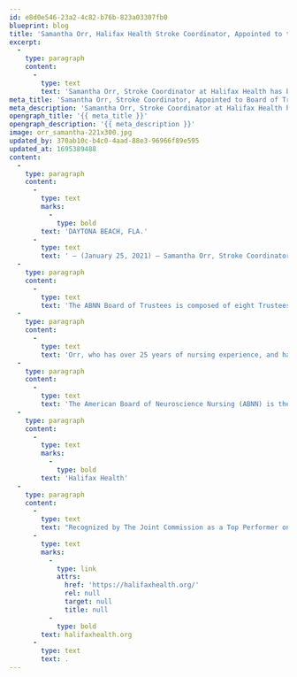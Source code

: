 ```yaml
---
id: e8d0e546-23a2-4c82-b76b-823a03307fb0
blueprint: blog
title: 'Samantha Orr, Halifax Health Stroke Coordinator, Appointed to the American Board of Neuroscience Nursing Board of Trustees'
excerpt:
  -
    type: paragraph
    content:
      -
        type: text
        text: 'Samantha Orr, Stroke Coordinator at Halifax Health has been appointed to the American Board of Neuroscience Nursing Board of Trustees.'
meta_title: 'Samantha Orr, Stroke Coordinator, Appointed to Board of Trustees'
meta_description: 'Samantha Orr, Stroke Coordinator at Halifax Health has been appointed to the American Board of Neuroscience Nursing Board of Trustees.'
opengraph_title: '{{ meta_title }}'
opengraph_description: '{{ meta_description }}'
image: orr_samantha-221x300.jpg
updated_by: 370ab10c-b4c0-4aad-88e3-96966f89e595
updated_at: 1695389488
content:
  -
    type: paragraph
    content:
      -
        type: text
        marks:
          -
            type: bold
        text: 'DAYTONA BEACH, FLA.'
      -
        type: text
        text: ' – (January 25, 2021) – Samantha Orr, Stroke Coordinator at Halifax Health has been appointed to the American Board of Neuroscience Nursing Board of Trustees.'
  -
    type: paragraph
    content:
      -
        type: text
        text: 'The ABNN Board of Trustees is composed of eight Trustees and one public member who have demonstrated experience and expertise in the area of Neuroscience Nursing.'
  -
    type: paragraph
    content:
      -
        type: text
        text: 'Orr, who has over 25 years of nursing experience, and has been in Neuroscience Nursing for over 10 years. In her current position as Stroke Program Coordinator, she ensures regulatory body’s high-level criteria is met or exceed through monitoring, evaluating, and redefining practice modalities to improve patient outcomes.'
  -
    type: paragraph
    content:
      -
        type: text
        text: 'The American Board of Neuroscience Nursing (ABNN) is the independent, not-for-profit corporation established to design, implement, and evaluate a certification program for professional nurses involved in the specialty practice of neuroscience nursing. ABNN is solely responsible for the development, administration and evaluation of the certification programs. The mission of ABNN is to promote and advance the practice of neuroscience nursing through specialty certification. ABNN’s vision is that every person with neurological health needs receives care from ABNN certified registered nurses. Learn more at ABNNcertification.org.'
  -
    type: paragraph
    content:
      -
        type: text
        marks:
          -
            type: bold
        text: 'Halifax Health'
  -
    type: paragraph
    content:
      -
        type: text
        text: "Recognized by The Joint Commission as a Top Performer on Key Quality Measures, Halifax Health serves Volusia and Flagler counties, providing a continuum of healthcare services through a network of organizations including a tertiary hospital, community hospital, freestanding emergency department, an urgent care, psychiatric services, a cancer treatment center with five outreach locations, the area’s largest hospice, a center for inpatient rehabilitation, outpatient rehabilitation clinics, primary care walk-in clinics, a walk-in clinic specializing in women’s health, a pediatric care community clinic, three children’s medical practices, a home healthcare agency, and an exclusive provider organization.\_ Halifax Health offers the area’s only Level II Trauma Center, Comprehensive Stroke Center, Pediatric Intensive Care Unit, Pediatric Emergency Department, Child and Adolescent Behavioral Services, complete Neurosurgical Services, OB Emergency Department and Level III Neonatal Intensive Care Unit that cares for babies born earlier than 28 weeks.\_ For more information, visit "
      -
        type: text
        marks:
          -
            type: link
            attrs:
              href: 'https://halifaxhealth.org/'
              rel: null
              target: null
              title: null
          -
            type: bold
        text: halifaxhealth.org
      -
        type: text
        text: .
---
```

